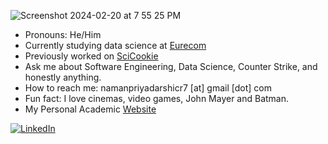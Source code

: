 ![Screenshot 2024-02-20 at 7 55 25 PM](https://github.com/Naman-Priyadarshi/Naman-Priyadarshi/assets/77211855/8882bc5b-ebd4-4d1a-9c13-f1bb20754ff8)

- Pronouns: He/Him
- Currently studying data science at [Eurecom](https://eurecom.fr)
- Previously worked on [SciCookie](https://github.com/osl-incubator/scicookie)
- Ask me about Software Engineering, Data Science, Counter Strike, and honestly anything.
- How to reach me: namanpriyadarshicr7 [at] gmail [dot] com
- Fun fact: I love cinemas, video games, John Mayer and Batman. 
- My Personal Academic [Website](https://naman-priyadarshi.github.io)

<a href="https://www.linkedin.com/in/naman-priyadarshi-54830a201/" target="_blank">
    <img src="https://img.shields.io/badge/linkedin-%230077B5.svg?style=for-the-badge&logo=linkedin&logoColor=white" alt="LinkedIn">

<br>
<br>
